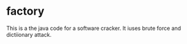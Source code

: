 # factory

This is a the java code for a software cracker.
It iuses brute force and dictiionary attack.
